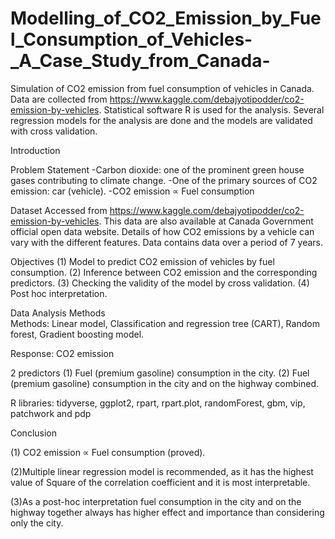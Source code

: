 # Modelling_of_CO2_Emission_by_Fuel_Consumption_of_Vehicles-_A_Case_Study_from_Canada-
Simulation of CO2 emission from fuel consumption of vehicles in Canada. Data are collected from  https://www.kaggle.com/debajyotipodder/co2-emission-by-vehicles.
Statistical software R is used for the analysis. Several regression models for the analysis are done and the models are validated with cross validation. 

Introduction

Problem Statement 
 -Carbon dioxide: one of the prominent green house gases contributing to climate change. 
 -One of the primary sources of CO2 emission: car (vehicle).
 -CO2 emission ∝ Fuel consumption 

Dataset
Accessed from https://www.kaggle.com/debajyotipodder/co2-emission-by-vehicles.
This data are also available at Canada Government official open data website.
Details of how CO2 emissions by a vehicle can vary with the different features.
Data contains data over a period of 7 years. 

Objectives
 (1) Model to predict CO2 emission of vehicles by fuel consumption. 
 (2) Inference between CO2 emission and the corresponding predictors. 
 (3) Checking the validity of the model by cross validation.
 (4) Post hoc interpretation. 

Data Analysis Methods  
Methods: Linear model, Classification and regression tree (CART), Random forest, Gradient boosting model.

Response: CO2 emission

2 predictors
    (1) Fuel (premium gasoline) consumption in the city.
    (2) Fuel (premium gasoline) consumption in the city and on the highway combined.
    
R libraries: tidyverse, ggplot2, rpart, rpart.plot, randomForest, gbm, vip, patchwork and pdp 

Conclusion

(1) CO2 emission ∝ Fuel consumption (proved).

 (2)Multiple linear regression model is recommended, as it has the highest value of Square of the correlation coefficient and it is most interpretable.
 
 (3)As a post-hoc interpretation fuel consumption in the city and on the highway together always has higher effect and importance than considering only the city.




